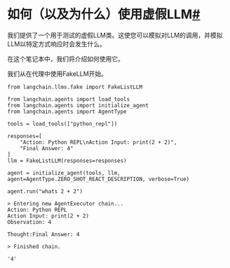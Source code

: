 

如何（以及为什么）使用虚假LLM[#](#how-and-why-to-use-the-fake-llm "Permalink to this headline")
==================================================================================

我们提供了一个用于测试的虚假LLM类。这使您可以模拟对LLM的调用，并模拟LLM以特定方式响应时会发生什么。

在这个笔记本中，我们将介绍如何使用它。

我们从在代理中使用FakeLLM开始。

```
from langchain.llms.fake import FakeListLLM

```

```
from langchain.agents import load_tools
from langchain.agents import initialize_agent
from langchain.agents import AgentType

```

```
tools = load_tools(["python_repl"])

```

```
responses=[
    "Action: Python REPL\nAction Input: print(2 + 2)",
    "Final Answer: 4"
]
llm = FakeListLLM(responses=responses)

```

```
agent = initialize_agent(tools, llm, agent=AgentType.ZERO_SHOT_REACT_DESCRIPTION, verbose=True)

```

```
agent.run("whats 2 + 2")

```

```
> Entering new AgentExecutor chain...
Action: Python REPL
Action Input: print(2 + 2)
Observation: 4

Thought:Final Answer: 4

> Finished chain.

```

```
'4'

```

